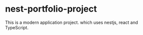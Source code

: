 # nest-portfolio-project
This is a modern application project. which uses nestjs, react and TypeScript.
